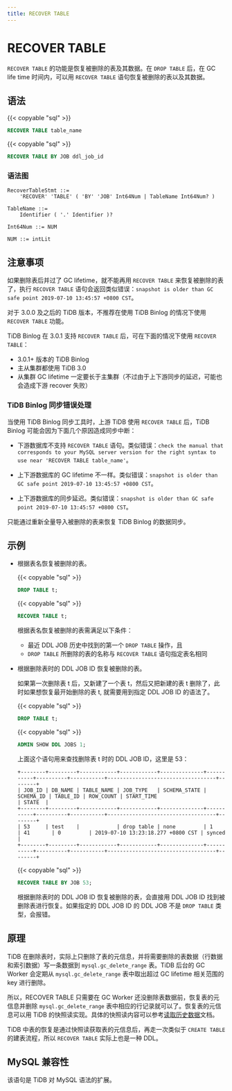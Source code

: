 ```yaml
---
title: RECOVER TABLE
---
```


# RECOVER TABLE

`RECOVER TABLE` 的功能是恢复被删除的表及其数据。在 `DROP TABLE` 后，在 GC life time 时间内，可以用 `RECOVER TABLE` 语句恢复被删除的表以及其数据。

## 语法

{{< copyable "sql" >}}

```sql
RECOVER TABLE table_name
```

{{< copyable "sql" >}}

```sql
RECOVER TABLE BY JOB ddl_job_id
```

### 语法图

```ebnf+diagram
RecoverTableStmt ::=
    'RECOVER' 'TABLE' ( 'BY' 'JOB' Int64Num | TableName Int64Num? )

TableName ::=
    Identifier ( '.' Identifier )?

Int64Num ::= NUM

NUM ::= intLit
```

## 注意事项

如果删除表后并过了 GC lifetime，就不能再用 `RECOVER TABLE` 来恢复被删除的表了，执行 `RECOVER TABLE` 语句会返回类似错误：`snapshot is older than GC safe point 2019-07-10 13:45:57 +0800 CST`。

对于 3.0.0 及之后的 TiDB 版本，不推荐在使用 TiDB Binlog 的情况下使用 `RECOVER TABLE` 功能。

TiDB Binlog 在 3.0.1 支持 `RECOVER TABLE` 后，可在下面的情况下使用 `RECOVER TABLE`：

* 3.0.1+ 版本的 TiDB Binlog
* 主从集群都使用 TiDB 3.0
* 从集群 GC lifetime 一定要长于主集群（不过由于上下游同步的延迟，可能也会造成下游 recover 失败）

### TiDB Binlog 同步错误处理

当使用 TiDB Binlog 同步工具时，上游 TiDB 使用 `RECOVER TABLE` 后，TiDB Binlog 可能会因为下面几个原因造成同步中断：

* 下游数据库不支持 `RECOVER TABLE` 语句。类似错误：`check the manual that corresponds to your MySQL server version for the right syntax to use near 'RECOVER TABLE table_name'`。

* 上下游数据库的 GC lifetime 不一样。类似错误：`snapshot is older than GC safe point 2019-07-10 13:45:57 +0800 CST`。

* 上下游数据库的同步延迟。类似错误：`snapshot is older than GC safe point 2019-07-10 13:45:57 +0800 CST`。

只能通过重新全量导入被删除的表来恢复 TiDB Binlog 的数据同步。

## 示例

- 根据表名恢复被删除的表。

    {{< copyable "sql" >}}

    ```sql
    DROP TABLE t;
    ```

    {{< copyable "sql" >}}

    ```sql
    RECOVER TABLE t;
    ```

    根据表名恢复被删除的表需满足以下条件：

    - 最近 DDL JOB 历史中找到的第一个 `DROP TABLE` 操作，且
    - `DROP TABLE` 所删除的表的名称与 `RECOVER TABLE` 语句指定表名相同

- 根据删除表时的 DDL JOB ID 恢复被删除的表。

    如果第一次删除表 t 后，又新建了一个表 t，然后又把新建的表 t 删除了，此时如果想恢复最开始删除的表 t, 就需要用到指定 DDL JOB ID 的语法了。

    {{< copyable "sql" >}}

    ```sql
    DROP TABLE t;
    ```

    {{< copyable "sql" >}}

    ```sql
    ADMIN SHOW DDL JOBS 1;
    ```

    上面这个语句用来查找删除表 t 时的 DDL JOB ID，这里是 53：

    ```
    +--------+---------+------------+------------+--------------+-----------+----------+-----------+-----------------------------------+--------+
    | JOB_ID | DB_NAME | TABLE_NAME | JOB_TYPE   | SCHEMA_STATE | SCHEMA_ID | TABLE_ID | ROW_COUNT | START_TIME                        | STATE  |
    +--------+---------+------------+------------+--------------+-----------+----------+-----------+-----------------------------------+--------+
    | 53     | test    |            | drop table | none         | 1         | 41       | 0         | 2019-07-10 13:23:18.277 +0800 CST | synced |
    +--------+---------+------------+------------+--------------+-----------+----------+-----------+-----------------------------------+--------+
    ```

    {{< copyable "sql" >}}

    ```sql
    RECOVER TABLE BY JOB 53;
    ```

    根据删除表时的 DDL JOB ID 恢复被删除的表，会直接用 DDL JOB ID 找到被删除表进行恢复。如果指定的 DDL JOB ID 的 DDL JOB 不是 `DROP TABLE` 类型，会报错。

## 原理

TiDB 在删除表时，实际上只删除了表的元信息，并将需要删除的表数据（行数据和索引数据）写一条数据到 `mysql.gc_delete_range` 表。TiDB 后台的 GC Worker 会定期从 `mysql.gc_delete_range` 表中取出超过 GC lifetime 相关范围的 key 进行删除。

所以，RECOVER TABLE 只需要在 GC Worker 还没删除表数据前，恢复表的元信息并删除 `mysql.gc_delete_range` 表中相应的行记录就可以了。恢复表的元信息可以用 TiDB 的快照读实现。具体的快照读内容可以参考[读取历史数据](/read-historical-data.md)文档。

TiDB 中表的恢复是通过快照读获取表的元信息后，再走一次类似于 `CREATE TABLE` 的建表流程，所以 `RECOVER TABLE` 实际上也是一种 DDL。

## MySQL 兼容性

该语句是 TiDB 对 MySQL 语法的扩展。
